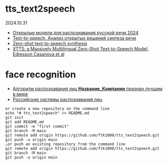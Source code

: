 # tts_text2speech

2024.10.31

* [Открытые модели для распознавания русской речи 2024](https://alphacephei.com/nsh/2024/04/14/russian-models.html)
* [Text-to-speech. Анализ открытых решений синтеза речи](https://habr.com/ru/companies/ntechlab/articles/854724/)
* [Zero-shot text-to-speech synthesis](https://voicebox.metademolab.com/zs_tts.html)
* [XTTS: a Massively Multilingual Zero-Shot Text-to-Speech Model, Edresson Casanova et al](https://arxiv.org/pdf/2406.04904)

# face recognition
* [Алгоритм распознавания лиц **Название_Компании** признан лучшим в мире](https://habr.com/ru/companies/ntechlab/articles/594575/)
* [Российские системы распознавания лиц](https://www.livebusiness.ru/tags/raspoznavanie_lic/)

```
or create a new repository on the command line
echo "# tts_text2speech" >> README.md
git init
git add README.md
git commit -m "first commit"
git branch -M main
git remote add origin https://github.com/ftk1000/tts_text2speech.git
git push -u origin main
…or push an existing repository from the command line
git remote add origin https://github.com/ftk1000/tts_text2speech.git
git branch -M main
git push -u origin main
```
